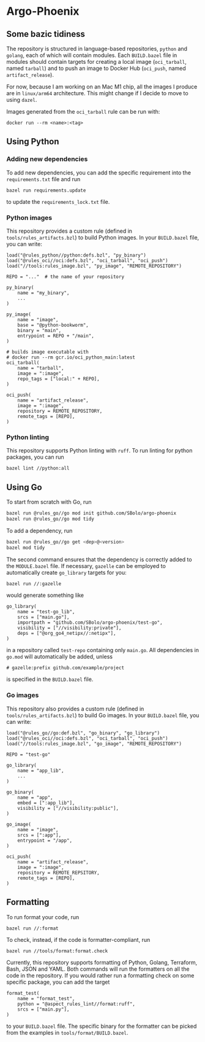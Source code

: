 # Argo-Phoenix

## Some bazic tidiness

The repository is structured in language-based repositories, `python` and `golang`, each of which will contain modules. Each `BUILD.bazel` file in modules should contain targets for creating a local image (`oci_tarball`, named `tarball`) and to push an image to Docker Hub (`oci_push`, named `artifact_release`).

For now, because I am working on an Mac M1 chip, all the images I produce are in `linux/arm64` architecture. This might change if I decide to move to using `dazel`.

Images generated from the `oci_tarball` rule can be run with:

```shell
docker run --rm <name>:<tag>
```

## Using Python

### Adding new dependencies

To add new dependencies, you can add the specific requirement into the `requirements.txt` file and run

```shell
bazel run requirements.update
```

to update the `requirements_lock.txt` file.

### Python images

This repository provides a custom rule (defined in `tools/rules_artifacts.bzl`) to build Python images. In your `BUILD.bazel` file, you can write:

```starlark
load("@rules_python//python:defs.bzl", "py_binary")
load("@rules_oci//oci:defs.bzl", "oci_tarball", "oci_push")
load("//tools:rules_image.bzl", "py_image", "REMOTE_REPOSITORY")

REPO = "..."  # the name of your repository

py_binary(
    name = "my_binary",
    ...
)

py_image(
    name = "image",
    base = "@python-bookworm",
    binary = "main",
    entrypoint = REPO + "/main",
)

# builds image executable with 
# docker run --rm gcr.io/oci_python_main:latest
oci_tarball(
    name = "tarball",
    image = ":image",
    repo_tags = ["local:" + REPO],
)

oci_push(
    name = "artifact_release",
    image = ":image",
    repository = REMOTE_REPOSITORY,
    remote_tags = [REPO],
)
```

### Python linting

This repository supports Python linting with `ruff`. To run linting for python packages, you can run

```starlark
bazel lint //python:all
```

## Using Go

To start from scratch with Go, run

```bash
bazel run @rules_go//go mod init github.com/SBolo/argo-phoenix
bazel run @rules_go//go mod tidy
```

To add a dependency, run

```bash
bazel run @rules_go//go get <dep>@<version>
bazel mod tidy
```

The second command ensures that the dependency is correctly added to the `MODULE.bazel` file. If necessary, `gazelle` can be employed to automatically create `go_library` targets for you:

```bash
bazel run //:gazelle
```

would generate something like

```starlark
go_library(
    name = "test-go_lib",
    srcs = ["main.go"],
    importpath = "github.com/SBolo/argo-phoenix/test-go",
    visibility = ["//visibility:private"],
    deps = ["@org_go4_netipx//:netipx"],
)
```

in a repository called `test-repo` containing only `main.go`. All dependencies in `go.mod` will automatically be added, unless

```starlark
# gazelle:prefix github.com/example/project
```

is specified in the `BUILD.bazel` file.

### Go images

This repository also provides a custom rule (defined in `tools/rules_artifacts.bzl`) to build Go images. In your `BUILD.bazel` file, you can write:

```starlark
load("@rules_go//go:def.bzl", "go_binary", "go_library")
load("@rules_oci//oci:defs.bzl", "oci_tarball", "oci_push")
load("//tools:rules_image.bzl", "go_image", "REMOTE_REPOSITORY")

REPO = "test-go"

go_library(
    name = "app_lib",
    ...
)

go_binary(
    name = "app",
    embed = [":app_lib"],
    visibility = ["//visibility:public"],
)

go_image(
    name = "image",
    srcs = [":app"],
    entrypoint = "/app",
)

oci_push(
    name = "artifact_release",
    image = ":image",
    repository = REMOTE_REPSITORY,
    remote_tags = [REPO],
)
```

## Formatting

To run format your code, run

```shell
bazel run //:format
```

To check, instead, if the code is formatter-compliant, run

```shell
bazel run //tools/format:format.check
```

Currently, this repository supports formatting of Python, Golang, Terraform, Bash, JSON and YAML. Both commands will run the formatters on all the code in the repository. If you would rather run a formatting check on some specific package, you can add the target

```starlark
format_test(
    name = "format_test",
    python = "@aspect_rules_lint//format:ruff",
    srcs = ["main.py"],
)
```

to your `BUILD.bazel` file. The specific binary for the formatter can be picked from the examples in `tools/format/BUILD.bazel`.

